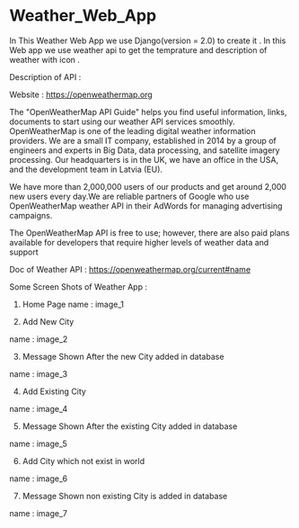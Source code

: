 # Weather_Web_App

In This Weather Web App we use Django(version = 2.0) to create it . In this Web app we use weather api to get the temprature and
description of weather with icon . 

Description of API :

Website : https://openweathermap.org

The "OpenWeatherMap API Guide" helps you find useful information, links, documents to start using our weather API services smoothly.
OpenWeatherMap is one of the leading digital weather information providers. We are a small IT company, established in 2014 by a group 
of engineers and experts in Big Data, data processing, and satellite imagery processing. Our headquarters is in the UK, we have an 
office in the USA, and the development team in Latvia (EU).

We have more than 2,000,000 users of our products and get around 2,000 new users every day.We are reliable partners of Google who use 
OpenWeatherMap weather API in their AdWords for managing advertising campaigns.

The OpenWeatherMap API is free to use; however, there are also paid plans available for developers that require higher levels of weather 
data and support


Doc of Weather API : https://openweathermap.org/current#name

Some Screen Shots of Weather App :

1. Home Page 
name : image_1

2. Add New City

name : image_2

3. Message Shown After the new City added in database

name : image_3

4. Add Existing City

name : image_4

5. Message Shown After the existing City added in database

name : image_5

6. Add City which not exist in world 

name : image_6

7. Message Shown non existing City is added in database

name : image_7




